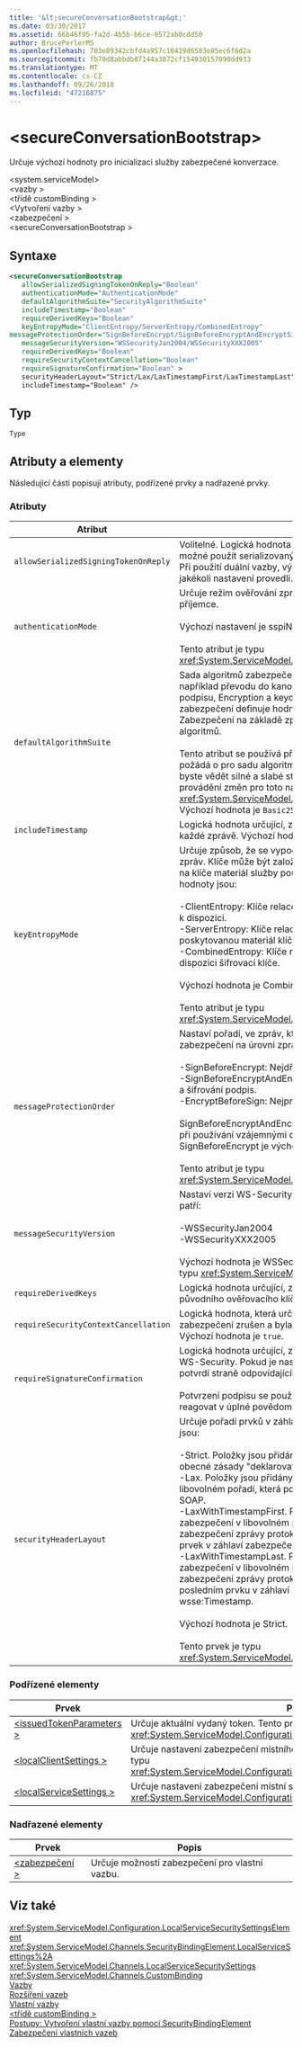 ```yaml
---
title: '&lt;secureConversationBootstrap&gt;'
ms.date: 03/30/2017
ms.assetid: 66b46f95-fa2d-4b5b-b6ce-0572ab0cdd50
author: BrucePerlerMS
ms.openlocfilehash: 703e89342cbfd4a957c10419d6583e85ec6f6d2a
ms.sourcegitcommit: fb78d8abbdb87144a3872cf154930157090dd933
ms.translationtype: MT
ms.contentlocale: cs-CZ
ms.lasthandoff: 09/26/2018
ms.locfileid: "47216875"
---
```

# <a name="ltsecureconversationbootstrapgt"></a>&lt;secureConversationBootstrap&gt;
Určuje výchozí hodnoty pro inicializaci služby zabezpečené konverzace.  
  
 \<system.serviceModel>  
\<vazby >  
\<třídě customBinding >  
\<Vytvoření vazby >  
\<zabezpečení >  
\<secureConversationBootstrap >  
  
## <a name="syntax"></a>Syntaxe  
  
```xml  
<secureConversationBootstrap  
   allowSerializedSigningTokenOnReply="Boolean"  
   authenticationMode="AuthenticationMode"  
   defaultAlgorithmSuite="SecurityAlgorithmSuite"  
   includeTimestamp="Boolean"  
   requireDerivedKeys="Boolean"  
   keyEntropyMode="ClientEntropy/ServerEntropy/CombinedEntropy"   
messageProtectionOrder="SignBeforeEncrypt/SignBeforeEncryptAndEncryptSignature/EncryptBeforeSign"  
   messageSecurityVersion="WSSecurityJan2004/WSSecurityXXX2005"  
   requireDerivedKeys="Boolean"  
   requireSecurityContextCancellation="Boolean"  
   requireSignatureConfirmation="Boolean" >  
   securityHeaderLayout="Strict/Lax/LaxTimestampFirst/LaxTimestampLast"  
   includeTimestamp="Boolean" />  
```  
  
## <a name="type"></a>Typ  
 `Type`  
  
## <a name="attributes-and-elements"></a>Atributy a elementy  
 Následující části popisují atributy, podřízené prvky a nadřazené prvky.  
  
### <a name="attributes"></a>Atributy  
  
|Atribut|Popis|  
|---------------|-----------------|  
|`allowSerializedSigningTokenOnReply`|Volitelné. Logická hodnota určující, pokud pro odpověď možné použít serializovaný token. Výchozí hodnota je `false`. Při použití duální vazby, výchozí nastavení `true` ignorují se jakékoli nastavení provedli.|  
|`authenticationMode`|Určuje režim ověřování zpráv SOAP mezi iniciátorem a příjemce.<br /><br /> Výchozí nastavení je sspiNegotiated.<br /><br /> Tento atribut je typu <xref:System.ServiceModel.Configuration.AuthenticationMode>.|  
|`defaultAlgorithmSuite`|Sada algoritmů zabezpečení definuje z různých algoritmy například převodu do kanonického tvaru, Digest, KeyWrap, podpisu, Encryption a keyderivation. Každá sada algoritmů zabezpečení definuje hodnoty pro tyto různé parametry. Zabezpečení na základě zpráv je dosaženo pomocí těchto algoritmů.<br /><br /> Tento atribut se používá při práci s jinou platformu, která požádá o pro sadu algoritmů, které jsou jiné než výchozí. Měli byste vědět silné a slabé stránky relevantní algoritmů při provádění změn pro toto nastavení. Tento atribut je typu <xref:System.ServiceModel.Security.SecurityAlgorithmSuite>. Výchozí hodnota je `Basic256`.|  
|`includeTimestamp`|Logická hodnota určující, zda jsou časová razítka zahrnuta v každé zprávě. Výchozí hodnota je `true`.|  
|`keyEntropyMode`|Určuje způsob, že se vypočítávají klíčů pro zabezpečení zpráv. Klíče může být založen na klienta materiál klíče, jenom na klíče materiál služby pouze nebo kombinaci obojího. Platné hodnoty jsou:<br /><br /> -ClientEntropy: Klíče relace je na základě vypnutí klient klíče k dispozici.<br />-ServerEntropy: Klíče relace je založená mimo službu poskytovanou materiál klíče.<br />-CombinedEntropy: Klíče relace je založená klienta a služby k dispozici šifrovací klíče.<br /><br /> Výchozí hodnota je CombinedEntropy.<br /><br /> Tento atribut je typu <xref:System.ServiceModel.Security.SecurityKeyEntropyMode>.|  
|`messageProtectionOrder`|Nastaví pořadí, ve zpráv, které jsou použity algoritmy zabezpečení na úrovni zprávy. Platné hodnoty patří:<br /><br /> -SignBeforeEncrypt: Nejdřív se přihlaste a pak šifrování.<br />-SignBeforeEncryptAndEncryptSignature: Podepsat, šifrování a šifrování podpis.<br />-EncryptBeforeSign: Nejprve šifrování a pak přihlásit.<br /><br /> SignBeforeEncryptAndEncryptSignature je výchozí hodnota při používání vzájemnými certifikáty s WS-Security 1.1.  SignBeforeEncrypt je výchozí hodnota se 1.0 WS-Security.<br /><br /> Tento atribut je typu <xref:System.ServiceModel.Security.MessageProtectionOrder>.|  
|`messageSecurityVersion`|Nastaví verzi WS-Security, který se používá. Platné hodnoty patří:<br /><br /> -WSSecurityJan2004<br />-WSSecurityXXX2005<br /><br /> Výchozí hodnota je WSSecurityXXX2005. Tento atribut je typu <xref:System.ServiceModel.MessageSecurityVersion>.|  
|`requireDerivedKeys`|Logická hodnota určující, zda mohou být klíče odvozeny z původního ověřovacího klíče. Výchozí hodnota je `true`.|  
|`requireSecurityContextCancellation`|Logická hodnota, která určuje, zda by měl kontext zabezpečení zrušen a byla ukončena, když se už nevyžaduje. Výchozí hodnota je `true`.|  
|`requireSignatureConfirmation`|Logická hodnota určující, zda je povoleno potvrzení podpisu WS-Security. Pokud je nastavena na `true`, podpisy zpráv potvrdí straně odpovídajícího. Výchozí hodnota je `false`.<br /><br /> Potvrzení podpisu se používá pro potvrzení, že je služba reagovat v úplné povědomí o požadavek.|  
|`securityHeaderLayout`|Určuje pořadí prvků v záhlaví zabezpečení. Platné hodnoty jsou:<br /><br /> -Strict. Položky jsou přidány do záhlaví zabezpečení podle obecné zásady "deklarovat před použitím".<br />-Lax. Položky jsou přidány do záhlaví zabezpečení v libovolném pořadí, která potvrzuje WSS: zabezpečení zpráv SOAP.<br />-LaxWithTimestampFirst. Položky jsou přidány do záhlaví zabezpečení v libovolném pořadí, která potvrzuje WSS: zabezpečení zprávy protokolu SOAP s tím rozdílem, že první prvek v záhlaví zabezpečení musí být prvek wsse:Timestamp.<br />-LaxWithTimestampLast. Položky jsou přidány do záhlaví zabezpečení v libovolném pořadí, která potvrzuje WSS: zabezpečení zprávy protokolu SOAP s tím rozdílem, že po posledním prvku v záhlaví zabezpečení musí být prvek wsse:Timestamp.<br /><br /> Výchozí hodnota je Strict.<br /><br /> Tento prvek je typu <xref:System.ServiceModel.Channels.SecurityHeaderLayout>.|  
  
### <a name="child-elements"></a>Podřízené elementy  
  
|Prvek|Popis|  
|-------------|-----------------|  
|[\<issuedTokenParameters >](../../../../../docs/framework/configure-apps/file-schema/wcf/issuedtokenparameters.md)|Určuje aktuální vydaný token. Tento prvek je typu <xref:System.ServiceModel.Configuration.IssuedTokenParametersElement>.|  
|[\<localClientSettings >](../../../../../docs/framework/configure-apps/file-schema/wcf/localclientsettings-element.md)|Určuje nastavení zabezpečení místního klienta pro tuto vazbu. Tento prvek je typu <xref:System.ServiceModel.Configuration.LocalClientSecuritySettingsElement>.|  
|[\<localServiceSettings >](../../../../../docs/framework/configure-apps/file-schema/wcf/localservicesettings-element.md)|Určuje nastavení zabezpečení místní služby pro tuto vazbu. Tento prvek je typu <xref:System.ServiceModel.Configuration.LocalServiceSecuritySettingsElement>.|  
  
### <a name="parent-elements"></a>Nadřazené elementy  
  
|Prvek|Popis|  
|-------------|-----------------|  
|[\<zabezpečení >](../../../../../docs/framework/configure-apps/file-schema/wcf/security-of-custombinding.md)|Určuje možnosti zabezpečení pro vlastní vazbu.|  
  
## <a name="see-also"></a>Viz také  
 <xref:System.ServiceModel.Configuration.LocalServiceSecuritySettingsElement>  
 <xref:System.ServiceModel.Channels.SecurityBindingElement.LocalServiceSettings%2A>  
 <xref:System.ServiceModel.Channels.LocalServiceSecuritySettings>  
 <xref:System.ServiceModel.Channels.CustomBinding>  
 [Vazby](../../../../../docs/framework/wcf/bindings.md)  
 [Rozšíření vazeb](../../../../../docs/framework/wcf/extending/extending-bindings.md)  
 [Vlastní vazby](../../../../../docs/framework/wcf/extending/custom-bindings.md)  
 [\<třídě customBinding >](../../../../../docs/framework/configure-apps/file-schema/wcf/custombinding.md)  
 [Postupy: Vytvoření vlastní vazby pomocí SecurityBindingElement](../../../../../docs/framework/wcf/feature-details/how-to-create-a-custom-binding-using-the-securitybindingelement.md)  
 [Zabezpečení vlastních vazeb](../../../../../docs/framework/wcf/samples/custom-binding-security.md)
